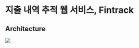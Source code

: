 # 지출 내역 추적 웹 서비스, Fintrack

## Architecture
<img src="https://github.com/sun-fintrack/fintrack-back/assets/46879319/efe312ec-9750-42e7-b26b-9ce4315ef8e5" witdh="50%" />
